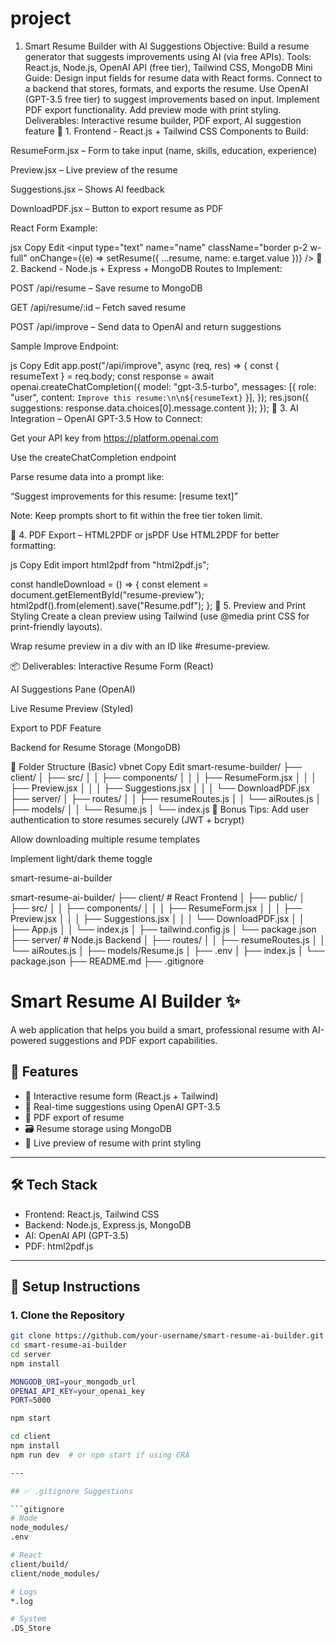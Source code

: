 # project
1. Smart Resume Builder with AI Suggestions
 Objective: Build a resume generator that suggests improvements using AI (via free APIs). 
Tools: React.js, Node.js, OpenAI API (free tier), Tailwind CSS, MongoDB
 Mini Guide:
 Design input fields for resume data with React forms.
 Connect to a backend that stores, formats, and exports the resume.
 Use OpenAI (GPT-3.5 free tier) to suggest improvements based on input.
 Implement PDF export functionality.
 Add preview mode with print styling.
 Deliverables:
 Interactive resume builder, PDF export, AI suggestion feature
🔹 1. Frontend - React.js + Tailwind CSS
Components to Build:

ResumeForm.jsx – Form to take input (name, skills, education, experience)

Preview.jsx – Live preview of the resume

Suggestions.jsx – Shows AI feedback

DownloadPDF.jsx – Button to export resume as PDF

React Form Example:

jsx
Copy
Edit
<input
  type="text"
  name="name"
  className="border p-2 w-full"
  onChange={(e) => setResume({ ...resume, name: e.target.value })}
/>
🔹 2. Backend - Node.js + Express + MongoDB
Routes to Implement:

POST /api/resume – Save resume to MongoDB

GET /api/resume/:id – Fetch saved resume

POST /api/improve – Send data to OpenAI and return suggestions

Sample Improve Endpoint:

js
Copy
Edit
app.post("/api/improve", async (req, res) => {
  const { resumeText } = req.body;
  const response = await openai.createChatCompletion({
    model: "gpt-3.5-turbo",
    messages: [{ role: "user", content: `Improve this resume:\n\n${resumeText}` }],
  });
  res.json({ suggestions: response.data.choices[0].message.content });
});
🔹 3. AI Integration – OpenAI GPT-3.5
How to Connect:

Get your API key from https://platform.openai.com

Use the createChatCompletion endpoint

Parse resume data into a prompt like:

“Suggest improvements for this resume: [resume text]”

Note: Keep prompts short to fit within the free tier token limit.

🔹 4. PDF Export – HTML2PDF or jsPDF
Use HTML2PDF for better formatting:

js
Copy
Edit
import html2pdf from "html2pdf.js";

const handleDownload = () => {
  const element = document.getElementById("resume-preview");
  html2pdf().from(element).save("Resume.pdf");
};
🔹 5. Preview and Print Styling
Create a clean preview using Tailwind (use @media print CSS for print-friendly layouts).

Wrap resume preview in a div with an ID like #resume-preview.

📦 Deliverables:
Interactive Resume Form (React)

AI Suggestions Pane (OpenAI)

Live Resume Preview (Styled)

Export to PDF Feature

Backend for Resume Storage (MongoDB)

📁 Folder Structure (Basic)
vbnet
Copy
Edit
smart-resume-builder/
├── client/
│   ├── src/
│   │   ├── components/
│   │   │   ├── ResumeForm.jsx
│   │   │   ├── Preview.jsx
│   │   │   ├── Suggestions.jsx
│   │   │   └── DownloadPDF.jsx
├── server/
│   ├── routes/
│   │   ├── resumeRoutes.js
│   │   └── aiRoutes.js
│   ├── models/
│   │   └── Resume.js
│   └── index.js
🧠 Bonus Tips:
Add user authentication to store resumes securely (JWT + bcrypt)

Allow downloading multiple resume templates

Implement light/dark theme toggle

smart-resume-ai-builder

smart-resume-ai-builder/
├── client/                  # React Frontend
│   ├── public/
│   ├── src/
│   │   ├── components/
│   │   │   ├── ResumeForm.jsx
│   │   │   ├── Preview.jsx
│   │   │   ├── Suggestions.jsx
│   │   │   └── DownloadPDF.jsx
│   │   ├── App.js
│   │   └── index.js
│   ├── tailwind.config.js
│   └── package.json
├── server/                  # Node.js Backend
│   ├── routes/
│   │   ├── resumeRoutes.js
│   │   └── aiRoutes.js
│   ├── models/Resume.js
│   ├── .env
│   ├── index.js
│   └── package.json
├── README.md
├── .gitignore

# Smart Resume AI Builder ✨

A web application that helps you build a smart, professional resume with AI-powered suggestions and PDF export capabilities.

## 🚀 Features

- 📝 Interactive resume form (React.js + Tailwind)
- 🤖 Real-time suggestions using OpenAI GPT-3.5
- 📄 PDF export of resume
- 🗃️ Resume storage using MongoDB
- 🔎 Live preview of resume with print styling

---

## 🛠 Tech Stack

- Frontend: React.js, Tailwind CSS
- Backend: Node.js, Express.js, MongoDB
- AI: OpenAI API (GPT-3.5)
- PDF: html2pdf.js

---

## 🔧 Setup Instructions

### 1. Clone the Repository

```bash
git clone https://github.com/your-username/smart-resume-ai-builder.git
cd smart-resume-ai-builder
cd server
npm install

MONGODB_URI=your_mongodb_url
OPENAI_API_KEY=your_openai_key
PORT=5000

npm start

cd client
npm install
npm run dev  # or npm start if using CRA

---

## ✅ .gitignore Suggestions

```gitignore
# Node
node_modules/
.env

# React
client/build/
client/node_modules/

# Logs
*.log

# System
.DS_Store
